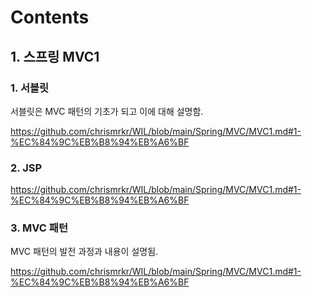 # Contents

## 1. 스프링 MVC1

### 1. 서블릿

서블릿은 MVC 패턴의 기초가 되고 이에 대해 설명함.

https://github.com/chrismrkr/WIL/blob/main/Spring/MVC/MVC1.md#1-%EC%84%9C%EB%B8%94%EB%A6%BF

### 2. JSP

https://github.com/chrismrkr/WIL/blob/main/Spring/MVC/MVC1.md#1-%EC%84%9C%EB%B8%94%EB%A6%BF

### 3. MVC 패턴

MVC 패턴의 발전 과정과 내용이 설명됨.

https://github.com/chrismrkr/WIL/blob/main/Spring/MVC/MVC1.md#1-%EC%84%9C%EB%B8%94%EB%A6%BF
